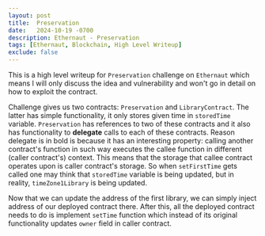 ```yaml
---
layout: post
title:  Preservation
date:   2024-10-19 -0700
description: Ethernaut - Preservation
tags: [Ethernaut, Blockchain, High Level Writeup]
exclude: false
---
```


This is a high level writeup for `Preservation` challenge on `Ethernaut` which means I will only discuss the idea and vulnerability and won't go in detail on how to exploit the contract.

Challenge gives us two contracts: `Preservation` and `LibraryContract`. The latter has simple functionality, it only stores given time in `storedTime` variable. `Preservation` has references to two of these contracts and it also has functionality to **delegate** calls to each of these contracts. Reason delegate is in bold is because it has an interesting property: calling another contract's function in such way executes the callee function in different (caller contract's) context. This means that the storage that callee contract operates upon is caller contract's storage. So when `setFirstTime` gets called one may think that `storedTime` variable is being updated, but in reality, `timeZone1Library` is being updated.

Now that we can update the address of the first library, we can simply inject address of our deployed contract there. After this, all the deployed contract needs to do is implement `setTime` function which instead of its original functionality updates `owner` field in caller contract.